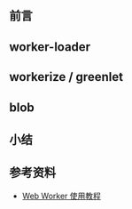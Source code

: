 ## 前言

## worker-loader

## workerize / greenlet

## blob

## 小结

## 参考资料

- [Web Worker 使用教程](http://www.ruanyifeng.com/blog/2018/07/web-worker.html)
